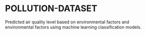# POLLUTION-DATASET
Predicted air quality level based on environmental factors and environmental factors using machine learning classification models.

